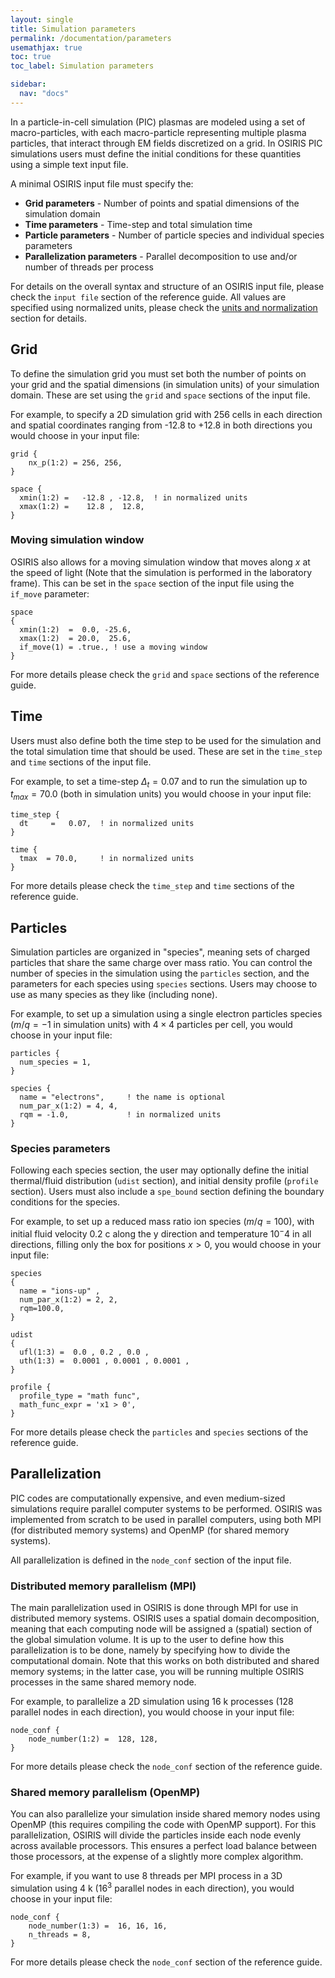 ```yaml
---
layout: single
title: Simulation parameters
permalink: /documentation/parameters
usemathjax: true
toc: true
toc_label: Simulation parameters

sidebar:
  nav: "docs"
---
```


In a particle-in-cell simulation (PIC) plasmas are modeled using a set of macro-particles, with each macro-particle representing multiple plasma particles, that interact through EM fields discretized on a grid. In OSIRIS PIC simulations users must define the initial conditions for these quantities using a simple text input file.

A minimal OSIRIS input file must specify the:

* __Grid parameters__ - Number of points and spatial dimensions of the simulation domain
* __Time parameters__ - Time-step and total simulation time
* __Particle parameters__ - Number of particle species and individual species parameters
* __Parallelization parameters__ - Parallel decomposition to use and/or number of threads per process

For details on the overall syntax and structure of an OSIRIS input file, please check the `input file` section of the reference guide. All values are specified using normalized units, please check the [units and normalization](/documentation/units) section for details.

## Grid

To define the simulation grid you must set both the number of points on your grid and the spatial dimensions (in simulation units) of your simulation domain. These are set using the `grid` and `space` sections of the input file.

For example, to specify a 2D simulation grid with 256 cells in each direction and spatial coordinates ranging from -12.8 to +12.8 in both directions you would choose in your input file:

```text
grid {  
    nx_p(1:2) = 256, 256,
}

space {
  xmin(1:2) =   -12.8 , -12.8,  ! in normalized units
  xmax(1:2) =    12.8 ,  12.8,
}
```

### Moving simulation window

OSIRIS also allows for a moving simulation window that moves along $x$ at the speed of light (Note that the simulation is performed in the laboratory frame). This can be set in the `space` section of the input file using the `if_move` parameter:

```text
space 
{
  xmin(1:2)  =  0.0, -25.6,
  xmax(1:2)  = 20.0,  25.6,
  if_move(1) = .true., ! use a moving window
}
```

For more details please check the `grid` and `space` sections of the reference guide.

## Time

Users must also define both the time step to be used for the simulation and the total simulation time that should be used. These are set in the `time_step` and `time` sections of the input file.

For example, to set a time-step $\Delta_t = 0.07$ and to run the simulation up to $t_{max} = 70.0$ (both in simulation units) you would choose in your input file:

```text
time_step {
  dt     =   0.07,  ! in normalized units
}

time {
  tmax  = 70.0,     ! in normalized units
}
```

For more details please check the `time_step` and `time` sections of the reference guide.

## Particles

Simulation particles are organized in "species", meaning sets of charged particles that share the same charge over mass ratio. You can control the number of species in the simulation using the `particles` section, and the parameters for each species using `species` sections. Users may choose to use as many species as they like (including none).

For example, to set up a simulation using a single electron particles species ($m/q = -1$ in simulation units) with $4 \times 4$ particles per cell, you would choose in your input file:

```text
particles {
  num_species = 1,
}

species {
  name = "electrons",     ! the name is optional
  num_par_x(1:2) = 4, 4,
  rqm = -1.0,             ! in normalized units
}
```

### Species parameters

Following each species section, the user may optionally define the initial thermal/fluid distribution (`udist` section), and initial density profile (`profile` section). Users must also include a `spe_bound` section defining the boundary conditions for the species.

For example, to set up a reduced mass ratio ion species ($m/q = 100$), with initial fluid velocity 0.2 c along the y direction and temperature $10^-4$ in all directions, filling only the box for positions $x > 0$, you would choose in your input file:

```text
species
{
  name = "ions-up" ,
  num_par_x(1:2) = 2, 2,
  rqm=100.0,
}

udist
{
  ufl(1:3) =  0.0 , 0.2 , 0.0 ,
  uth(1:3) =  0.0001 , 0.0001 , 0.0001 ,
}

profile {
  profile_type = "math func",
  math_func_expr = 'x1 > 0',
}
```

For more details please check the `particles` and `species` sections of the reference guide.

## Parallelization

PIC codes are computationally expensive, and even medium-sized simulations require parallel computer systems to be performed. OSIRIS was implemented from scratch to be used in parallel computers, using both MPI (for distributed memory systems) and OpenMP (for shared memory systems).

All parallelization is defined in the `node_conf` section of the input file.

### Distributed memory parallelism (MPI)

The main parallelization used in OSIRIS is done through MPI for use in distributed memory systems. OSIRIS uses a spatial domain decomposition, meaning that each computing node will be assigned a (spatial) section of the global simulation volume. It is up to the user to define how this parallelization is to be done, namely by specifying how to divide the computational domain. Note that this works on both distributed and shared memory systems; in the latter case, you will be running multiple OSIRIS processes in the same shared memory node.

For example, to parallelize a 2D simulation using 16 k processes (128 parallel nodes in each direction), you would choose in your input file:

```text
node_conf {
    node_number(1:2) =  128, 128,
}
```

For more details please check the `node_conf` section of the reference guide.

### Shared memory parallelism (OpenMP)

You can also parallelize your simulation inside shared memory nodes using OpenMP (this requires compiling the code with OpenMP support). For this parallelization, OSIRIS will divide the particles inside each node evenly across available processors. This ensures a perfect load balance between those processors, at the expense of a slightly more complex algorithm.

For example, if you want to use 8 threads per MPI process in a 3D simulation using 4 k ($16^3$ parallel nodes in each direction), you would choose in your input file:

```text
node_conf {
    node_number(1:3) =  16, 16, 16,
    n_threads = 8,
}
```

For more details please check the `node_conf` section of the reference guide.